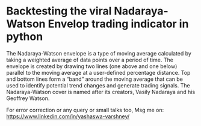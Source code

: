 # Backtesting the viral Nadaraya-Watson Envelop trading indicator in python

The Nadaraya-Watson envelope is a type of moving average calculated by taking a weighted average of data points over a period of time. The envelope is created by drawing two lines (one above and one below) parallel to the moving average at a user-defined percentage distance. Top and bottom lines form a “band” around the moving average that can be used to identify potential trend changes and generate trading signals. The Nadaraya-Watson cover is named after its creators, Vasily Nadaraya and his Geoffrey Watson.

For error correction or any query or small talks too,
Msg me on: https://www.linkedin.com/in/yashaswa-varshney/
